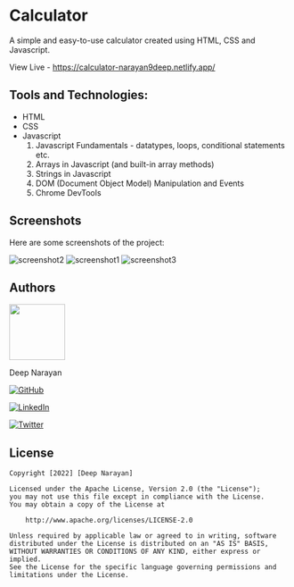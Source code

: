 # Calculator

A simple and easy-to-use calculator created using HTML, CSS and Javascript. <br>

View Live - https://calculator-narayan9deep.netlify.app/

## Tools and Technologies:
* HTML
* CSS
* Javascript
    1. Javascript Fundamentals - datatypes, loops, conditional statements etc.
    2. Arrays in Javascript (and built-in array methods)
    3. Strings in Javascript
    4. DOM (Document Object Model) Manipulation and Events
    5. Chrome DevTools

## Screenshots

Here are some screenshots of the project:

<img src='./screenshots/screenshot2.png' title='screenshot2' alt='screenshot2' />
<img src='./screenshots/screenshot1.png' title='screenshot1' alt='screenshot1' />
<img src='./screenshots/screenshot3.png' title='screenshot3' alt='screenshot3' />

## Authors

<img src="https://pbs.twimg.com/profile_images/1524779269016387584/PdOMlHAs_400x400.jpg" width="100">

<p>Deep Narayan</p>

[![GitHub](https://img.shields.io/badge/GitHub-100000?style=for-the-badge&logo=github&logoColor=white)](https://github.com/narayan9deep/)

[![LinkedIn](https://img.shields.io/badge/LinkedIn-0077B5?style=for-the-badge&logo=linkedin&logoColor=white)](https://www.linkedin.com/in/narayan9deep/)

[![Twitter](https://img.shields.io/badge/Twitter-1DA1F2?style=for-the-badge&logo=twitter&logoColor=white)](https://twitter.com/narayan9deep)

## License

    Copyright [2022] [Deep Narayan]

    Licensed under the Apache License, Version 2.0 (the "License");
    you may not use this file except in compliance with the License.
    You may obtain a copy of the License at

        http://www.apache.org/licenses/LICENSE-2.0

    Unless required by applicable law or agreed to in writing, software
    distributed under the License is distributed on an "AS IS" BASIS,
    WITHOUT WARRANTIES OR CONDITIONS OF ANY KIND, either express or implied.
    See the License for the specific language governing permissions and
    limitations under the License.

